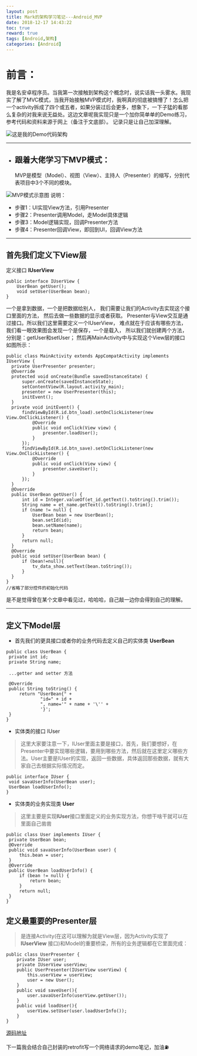 ```yaml
---
layout: post
title: Mark的架构学习笔记---Android_MVP
date: 2018-12-17 14:43:22
toc: true
reward: true
tags: [Android,架构]
categories: [Android]
---
```

# 前言：
   我是名安卓程序员。当我第一次接触到架构这个概念时，说实话我一头雾水。我现实了解了MVC模式，当我开始接触MVP模式时，我啊真的彻底被搞懵了！怎么把一个activity拆成了四个或五者，如果分装过后会更多，想象下，一下子猛的看那么复杂的对我来说无益处。这边文章呢我实现只是一个加你简单单的Demo练习，参考代码和资料来源于网上（备注于文底部）。
   记录只是让自己加深理解。
<!--more-->
![这是我的Demo代码架构](https://user-gold-cdn.xitu.io/2018/7/30/164e8dc7b3e27bb6?w=696&h=812&f=png&s=257193 "这是我的Demo代码架构")
****
+ ## 跟着大佬学习下MVP模式：
   MVP是模型（Model）、视图（View）、主持人（Presenter）的缩写，分别代表项目中3个不同的模块。

![](https://user-gold-cdn.xitu.io/2018/7/30/164e9021bf594592?w=728&h=618&f=png&s=38130 "MVP模式示意图")
说明：
   *   步骤1：UI实现View方法，引用Presenter
   *   步骤2：Presenter调用Model，走Model具体逻辑
   *   步骤3：Model逻辑实现，回调Presenter方法
   *   步骤4：Presenter回调View，即回到UI，回调View方法
   ***                          
## 首先我们定义下View层
   定义接口 **IUserView**
```
public interface IUserView {
    UserBean getUser();
    void setUser(UserBean bean);
}
```
  一个是拿到数据，一个是把数据给别人，
  我们需要让我们的Activity去实现这个接口里面的方法，
  然后去做一些数据的显示或者获取。 Presenter与View交互是通过接口。所以我们这里需要定义一个IUserView，
  难点就在于应该有哪些方法，我们看一眼效果图会发现一个是保存，一个是载入，
  所以我们就创建两个方法，分别是：getUser和setUser；
  然后再MainActivity中与实现这个View层的接口
  如图所示：
  ```
  public class MainActivity extends AppCompatActivity implements IUserView {
    private UserPresenter presenter;
    @Override
    protected void onCreate(Bundle savedInstanceState) {
        super.onCreate(savedInstanceState);
        setContentView(R.layout.activity_main);
        presenter = new UserPresenter(this);
        initEvent();
    }
    private void initEvent() {
        findViewById(R.id.btn_load).setOnClickListener(new View.OnClickListener() {
            @Override
            public void onClick(View view) {
                presenter.loadUser();
            }
        });
        findViewById(R.id.btn_save).setOnClickListener(new View.OnClickListener() {
            @Override
            public void onClick(View view) {
                presenter.saveUser();
            }
        });
    }
    @Override
    public UserBean getUser() {
        int id = Integer.valueOf(et_id.getText().toString().trim());
        String name = et_name.getText().toString().trim();
        if (name != null) {
            UserBean bean = new UserBean();
            bean.setId(id);
            bean.setName(name);
            return bean;
        }
        return null;
    }
    @Override
    public void setUser(UserBean bean) {
        if (bean!=null){
            tv_data_show.setText(bean.toString());
        }
    }
}
//省略了部分控件的初始化代码
  ```
  是不是觉得曾在某个文章中看见过，哈哈哈，自己敲一边你会得到自己的理解。
***
## 定义下Model层
   * 首先我们的更具接口或者你的业务代码去定义自己的实体类 **UserBean**
   ```
   public class UserBean {
    private int id;
    private String name;
    
    ...getter and setter 方法
    
    @Override
    public String toString() {
        return "UserBean{" +
                "id=" + id +
                ", name='" + name + '\'' +
                '}';
    }
}
```
   * 实体类的接口 IUser
>这里大家要注意一下，IUser里面主要是接口，首先，我们要想好，在Presenter中要实现哪些逻辑，要用到哪些方法，然后就在这里定义哪些方法。User主要是IUser的实现，返回一些数据，具体返回那些数据，就有大家自己去根据实际情况而定。
   ```
   public interface IUser {
    void savaUserInfo(UserBean user);
    UserBean loadUserInfo();
}
   ```
   * 实体类的业务实现类 **User**
>这里主要是实现**IUser**接口里面定义的业务实现方法，你想干啥干就可以在里面自己凿凿
   ```
   public class User implements IUser {
    private UserBean bean;
    @Override
    public void savaUserInfo(UserBean user) {
        this.bean = user;
    }
    @Override
    public UserBean loadUserInfo() {
        if (bean != null) {
            return bean;
        }
        return null;
    }
}
   ```
## 定义最重要的Presenter层
>是连接Activity(在这可以理解为就是View层，因为Activity实现了 **IUserView** 接口)和Model的重要桥梁，所有的业务逻辑都在它里面完成：
```
public class UserPresenter {
    private IUser user;
    private IUserView userView;
    public UserPresenter(IUserView userView) {
        this.userView = userView;
        user = new User();
    }
    public void saveUser(){
        user.savaUserInfo(userView.getUser());
    }
    public void loadUser(){
        userView.setUser(user.loadUserInfo());
    }
}
```
[源码地址](https://github.com/MarkCHYL/Mark_MVP_Sample "源码地址")

下一篇我会结合自己封装的retrofit写一个网络请求的demo笔记，加油⛽️
